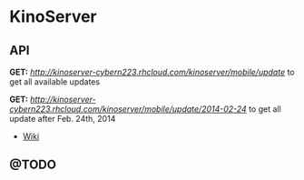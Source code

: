 KinoServer
==========

API
---------
**GET:** _http://kinoserver-cybern223.rhcloud.com/kinoserver/mobile/update_ to get all available updates

**GET:** _http://kinoserver-cybern223.rhcloud.com/kinoserver/mobile/update/2014-02-24_ to get all update after Feb. 24th, 2014

* [Wiki](https://github.com/cybern223/kinoserver/wiki)

@TODO
---------

